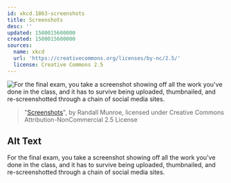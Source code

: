 ```yaml
---
id: xkcd.1863-screenshots
title: Screenshots
desc: ''
updated: 1500015600000
created: 1500015600000
sources:
  name: xkcd
  url: 'https://creativecommons.org/licenses/by-nc/2.5/'
  license: Creative Commons 2.5
---
```

![For the final exam, you take a screenshot showing off all the work you've done in the class, and it has to survive being uploaded, thumbnailed, and re-screenshotted through a chain of social media sites.](https://imgs.xkcd.com/comics/screenshots.png)
> "[Screenshots](https://xkcd.com/1863/)", by Randall Munroe, licensed under Creative Commons Attribution-NonCommercial 2.5 License

## Alt Text
For the final exam, you take a screenshot showing off all the work you've done in the class, and it has to survive being uploaded, thumbnailed, and re-screenshotted through a chain of social media sites.
